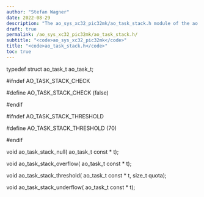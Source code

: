 ```yaml
---
author: "Stefan Wagner"
date: 2022-08-29
description: "The ao_sys_xc32_pic32mk/ao_task_stack.h module of the ao real-time operating system."
draft: true
permalink: /ao_sys_xc32_pic32mk/ao_task_stack.h/ 
subtitle: "<code>ao_sys_xc32_pic32mk</code>"
title: "<code>ao_task_stack.h</code>"
toc: true
---
```


typedef struct  ao_task_t           ao_task_t;

#ifndef AO_TASK_STACK_CHECK

#define AO_TASK_STACK_CHECK         (false)

#endif

#ifndef AO_TASK_STACK_THRESHOLD

#define AO_TASK_STACK_THRESHOLD     (70)

#endif

void    ao_task_stack_null(         ao_task_t const * t);

void    ao_task_stack_overflow(     ao_task_t const * t);

void    ao_task_stack_threshold(    ao_task_t const * t, size_t quota);

void    ao_task_stack_underflow(    ao_task_t const * t);

